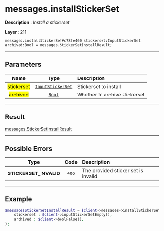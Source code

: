 # messages.installStickerSet

**Description** : *Install a stickerset*

**Layer** : 211

```tl
messages.installStickerSet#c78fe460 stickerset:InputStickerSet archived:Bool = messages.StickerSetInstallResult;
```

---

## Parameters

| Name | Type | Description |
| :---: | :---: | :--- |
| <mark>stickerset</mark> | [`InputStickerSet`](type/InputStickerSet) | Stickerset to install |
| <mark>archived</mark> | [`Bool`](type/Bool) | Whether to archive stickerset |

---

## Result

[messages.StickerSetInstallResult](type/messages.StickerSetInstallResult)

---

## Possible Errors

| Type | Code | Description |
| :---: | :---: | :--- |
| **STICKERSET_INVALID** | `406` | The provided sticker set is invalid |

---

## Example

```php
$messagesStickerSetInstallResult = $client->messages->installStickerSet(
	stickerset : $client->inputStickerSetEmpty(),
	archived : $client->boolFalse(),
);
```